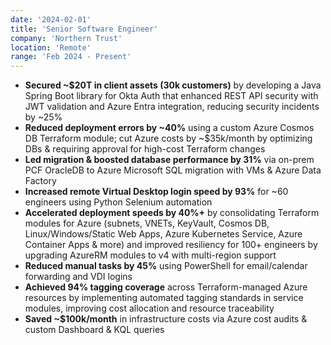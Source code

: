 ```yaml
---
date: '2024-02-01'
title: 'Senior Software Engineer'
company: 'Northern Trust'
location: 'Remote'
range: 'Feb 2024 - Present'
---
```

- **Secured ~$20T in client assets (30k customers)** by developing a Java Spring Boot library for Okta Auth that enhanced REST API security with JWT validation and Azure Entra integration, reducing security incidents by ~25%
- **Reduced deployment errors by ~40%** using a custom Azure Cosmos DB Terraform module; cut Azure costs by ~$35k/month by optimizing DBs & requiring approval for high-cost Terraform changes
- **Led migration & boosted database performance by 31%** via on-prem PCF OracleDB to Azure Microsoft SQL migration with VMs & Azure Data Factory
- **Increased remote Virtual Desktop login speed by 93%** for ~60 engineers using Python Selenium automation
- **Accelerated deployment speeds by 40%+** by consolidating Terraform modules for Azure (subnets, VNETs, KeyVault, Cosmos DB, Linux/Windows/Static Web Apps, Azure Kubernetes Service, Azure Container Apps & more) and improved resiliency for 100+ engineers by upgrading AzureRM modules to v4 with multi-region support
- **Reduced manual tasks by 45%** using PowerShell for email/calendar forwarding and VDI logins
- **Achieved 94% tagging coverage** across Terraform-managed Azure resources by implementing automated tagging standards in service modules, improving cost allocation and resource traceability
- **Saved ~$100k/month** in infrastructure costs via Azure cost audits & custom Dashboard & KQL queries